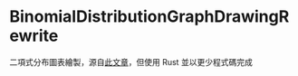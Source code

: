 # BinomialDistributionGraphDrawingRewrite
二項式分布圖表繪製，源自[此文章](https://www.xuemi.co/posts/c7555b4a-5797-44b2-aef2-b3a46bd95572)，但使用 Rust 並以更少程式碼完成
